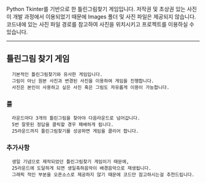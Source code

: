 Python Tkinter를 기반으로 한 틀린그림찾기 게임입니다.
저작권 및 초상권 있는 사진이 개발 과정에서 이용되었기 때문에
Images 폴더 및 사진 파일은 제공되지 않습니다.
코드내에 있는 사진 파일 경로를 참고하여 사진을 위치시키고
프로젝트를 이용하실 수 있습니다.
   
   ***
   
   
## 틀린그림 찾기 게임
      기본적인 틀린그림찾기와 유사한 게임입니다.   
      그림이 아닌 원본 사진과 변경된 사진을 이용하여 게임을 진행합니다.   
      사진은 본인이 사용하고 싶은 사진 혹은 그림도 자유롭게 이용이 가능합니다.
### 룰
      라운드마다 3개의 틀린그림을 찾아야 다음라운드로 넘어갑니다.   
      5번 잘못된 정답을 클릭할 경우 패배하게 됩니다.   
      25라운드까지 틀린그림찾기를 성공하면 게임을 클리어 합니다.   
### 추가사항
      생일 기념으로 제작되었던 틀린그림찾기 게임이기 때문에,   
      25라운드에 도달하게 되면 생일축하음악이 배경음악으로 재생됩니다.   
      그래픽 적인 부분을 오픈소스로 제공하지 않기 때문에 코드만 참고하시는걸 추천드립니다.   
